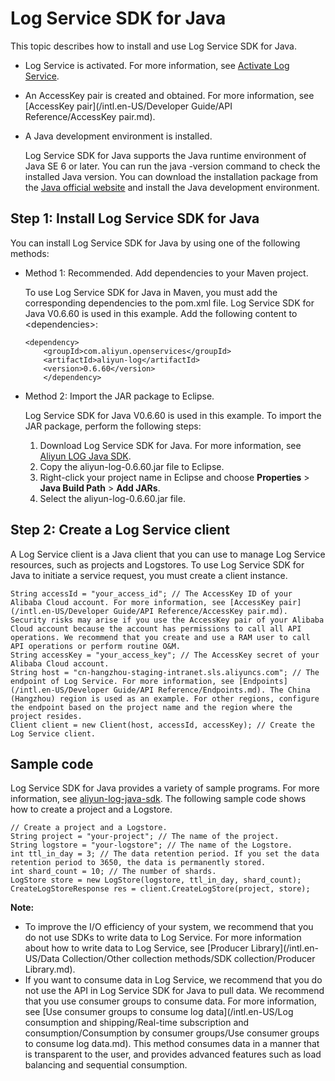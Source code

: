 # Log Service SDK for Java

This topic describes how to install and use Log Service SDK for Java.

-   Log Service is activated. For more information, see [Activate Log Service](https://www.aliyun.com/product/sls?spm=5176.7933691.J_8058803260.20.3eeb2a665LA0eU).
-   An AccessKey pair is created and obtained. For more information, see [AccessKey pair](/intl.en-US/Developer Guide/API Reference/AccessKey pair.md).
-   A Java development environment is installed.

    Log Service SDK for Java supports the Java runtime environment of Java SE 6 or later. You can run the java -version command to check the installed Java version. You can download the installation package from the [Java official website](http://developers.sun.com/downloads/) and install the Java development environment.


## Step 1: Install Log Service SDK for Java

You can install Log Service SDK for Java by using one of the following methods:

-   Method 1: Recommended. Add dependencies to your Maven project.

    To use Log Service SDK for Java in Maven, you must add the corresponding dependencies to the pom.xml file. Log Service SDK for Java V0.6.60 is used in this example. Add the following content to <dependencies\>:

    ```
    <dependency>
        <groupId>com.aliyun.openservices</groupId>
        <artifactId>aliyun-log</artifactId>
        <version>0.6.60</version>
        </dependency>
    ```

-   Method 2: Import the JAR package to Eclipse.

    Log Service SDK for Java V0.6.60 is used in this example. To import the JAR package, perform the following steps:

    1.  Download Log Service SDK for Java. For more information, see [Aliyun LOG Java SDK](https://mvnrepository.com/artifact/com.aliyun.openservices/aliyun-log).
    2.  Copy the aliyun-log-0.6.60.jar file to Eclipse.
    3.  Right-click your project name in Eclipse and choose **Properties** \> **Java Build Path** \> **Add JARs**.
    4.  Select the aliyun-log-0.6.60.jar file.

## Step 2: Create a Log Service client

A Log Service client is a Java client that you can use to manage Log Service resources, such as projects and Logstores. To use Log Service SDK for Java to initiate a service request, you must create a client instance.

```
String accessId = "your_access_id"; // The AccessKey ID of your Alibaba Cloud account. For more information, see [AccessKey pair](/intl.en-US/Developer Guide/API Reference/AccessKey pair.md). Security risks may arise if you use the AccessKey pair of your Alibaba Cloud account because the account has permissions to call all API operations. We recommend that you create and use a RAM user to call API operations or perform routine O&M.
String accessKey = "your_access_key"; // The AccessKey secret of your Alibaba Cloud account.
String host = "cn-hangzhou-staging-intranet.sls.aliyuncs.com"; // The endpoint of Log Service. For more information, see [Endpoints](/intl.en-US/Developer Guide/API Reference/Endpoints.md). The China (Hangzhou) region is used as an example. For other regions, configure the endpoint based on the project name and the region where the project resides.
Client client = new Client(host, accessId, accessKey); // Create the Log Service client.
```

## Sample code

Log Service SDK for Java provides a variety of sample programs. For more information, see [aliyun-log-java-sdk](https://github.com/aliyun/aliyun-log-java-sdk). The following sample code shows how to create a project and a Logstore.

```
// Create a project and a Logstore.
String project = "your-project"; // The name of the project.
String logstore = "your-logstore"; // The name of the Logstore.
int ttl_in_day = 3; // The data retention period. If you set the data retention period to 3650, the data is permanently stored.
int shard_count = 10; // The number of shards.
LogStore store = new LogStore(logstore, ttl_in_day, shard_count);
CreateLogStoreResponse res = client.CreateLogStore(project, store);
```

**Note:**

-   To improve the I/O efficiency of your system, we recommend that you do not use SDKs to write data to Log Service. For more information about how to write data to Log Service, see [Producer Library](/intl.en-US/Data Collection/Other collection methods/SDK collection/Producer Library.md).
-   If you want to consume data in Log Service, we recommend that you do not use the API in Log Service SDK for Java to pull data. We recommend that you use consumer groups to consume data. For more information, see [Use consumer groups to consume log data](/intl.en-US/Log consumption and shipping/Real-time subscription and consumption/Consumption by consumer groups/Use consumer groups to consume log data.md). This method consumes data in a manner that is transparent to the user, and provides advanced features such as load balancing and sequential consumption.

